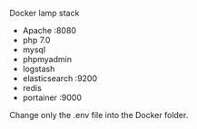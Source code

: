 Docker lamp stack

- Apache :8080
- php 7.0
- mysql 
- phpmyadmin
- logstash
- elasticsearch :9200
- redis
- portainer :9000

Change only the .env file into the Docker folder.